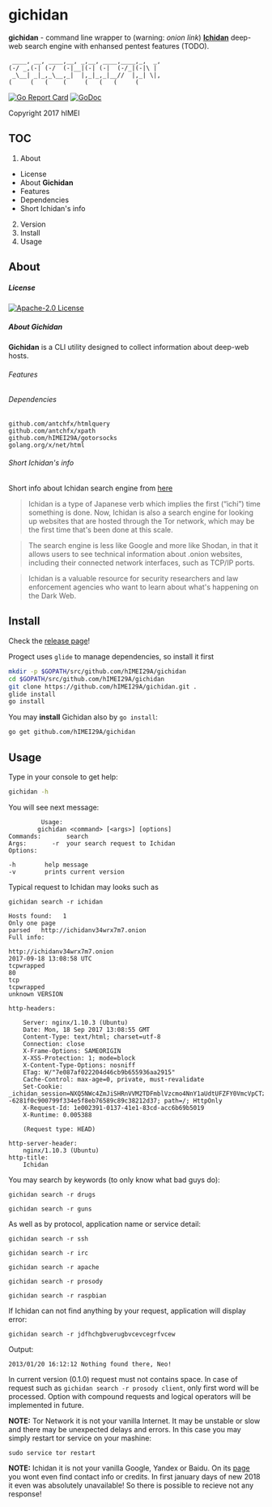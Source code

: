 # gichidan

**gichidan** - command line wrapper to 
(warning: _onion link_) [**Ichidan**](http://ichidanv34wrx7m7.onion) deep-web search engine with enhansed pentest features (TODO).

     ____, __, ____,__, _,__, ____,____,_,  _,
    (-/ _,(-| (-/  (-|__|(-| (-|  (-/_|(-|\ | 
     _\__| _|_,_\__,_|  |,_|_,_|__//  |,_| \|,
    (     (   (    (     (   (   (     (      

[![Go Report Card](https://goreportcard.com/badge/github.com/hIMEI29A/gichidan)](https://goreportcard.com/report/github.com/hIMEI29A/gichidan) [![GoDoc](https://godoc.org/github.com/hIMEI29A/gichidan?status.svg)](http://godoc.org/github.com/hIMEI29A/gichidan)

Copyright 2017 hIMEI


## TOC

1. About
* License
* About **Gichidan**
* Features
* Dependencies
* Short Ichidan's info 
2. Version
3. Install
4. Usage

## About


##### License

[![Apache-2.0 License](http://img.shields.io/badge/License-Apache-2.0-yellow.svg)](LICENSE)

##### About Gichidan

**Gichidan** is a CLI utility designed to collect information about deep-web hosts.

###### Features


###### Dependencies

    github.com/antchfx/htmlquery
    github.com/antchfx/xpath
    github.com/hIMEI29A/gotorsocks
    golang.org/x/net/html

###### Short Ichidan's info 

Short info about Ichidan search engine from [here](https://www.cylance.com/en_us/blog/ichidan-a-search-engine-for-the-dark-web.html)

> Ichidan is a type of Japanese verb which implies the first (“ichi”) time something is done. Now, Ichidan is also a search engine for looking up websites that are hosted through the Tor network, which may be the first time that's been done at this scale.

> The search engine is less like Google and more like Shodan, in that it allows users to see technical information about .onion websites, including their connected network interfaces, such as TCP/IP ports.

> Ichidan is a valuable resource for security researchers and law enforcement agencies who want to learn about what's happening on the Dark Web.

## Install

Check the [release page](https://github.com/hIMEI29A/gichidan/releases)!

Progect uses `glide` to manage dependencies, so install it first

```sh
mkdir -p $GOPATH/src/github.com/hIMEI29A/gichidan
cd $GOPATH/src/github.com/hIMEI29A/gichidan
git clone https://github.com/hIMEI29A/gichidan.git .
glide install
go install
```

You may **install** Gichidan also by `go install`:

```sh
go get github.com/hIMEI29A/gichidan
```

## Usage

Type in your console to get help:

```sh
gichidan -h
```

You will see next message:

             Usage: 
            gichidan <command> [<args>] [options]
    Commands:       search
    Args:       -r  your search request to Ichidan
    Options:
        
    -h        help message
    -v        prints current version

Typical request to Ichidan may looks such as

    gichidan search -r ichidan

    Hosts found:   1 
    Only one page 
    parsed   http://ichidanv34wrx7m7.onion
    Full info:
 
    http://ichidanv34wrx7m7.onion
    2017-09-18 13:08:58 UTC
    tcpwrapped
    80
    tcp
    tcpwrapped
    unknown VERSION
    
    http-headers:
    
        Server: nginx/1.10.3 (Ubuntu)
        Date: Mon, 18 Sep 2017 13:08:55 GMT
        Content-Type: text/html; charset=utf-8
        Connection: close
        X-Frame-Options: SAMEORIGIN
        X-XSS-Protection: 1; mode=block
        X-Content-Type-Options: nosniff
        ETag: W/"7e087af022204d46cb9b655936aa2915"
        Cache-Control: max-age=0, private, must-revalidate
        Set-Cookie: _ichidan_session=NXQ5NWc4ZmJiSHRnVVM2TDFmblVzcmo4NnY1aUdtUFZFY0VmcVpCTzJHUUx2T25XOUhKa0hMT2F4QS9LanVEMGNYeXlKaEwyNGFITjA1bjdsSE1PRnR3TTIrNEJuc3dtMS9JczM1c3haL0xsa0U5K3E4RytSbHNWakxYVTdhYmZ3dFdhRGhzTWR4SXdlT2VhMlhFRzNRPT0tLWpiOU9SMFJnbTFXeTJFamN6Q3FmU3c9PQ%3D%3D--6281f0c900799f334e5f8eb76589c89c38212d37; path=/; HttpOnly
        X-Request-Id: 1e002391-0137-41e1-83cd-acc6b69b5019
        X-Runtime: 0.005388
    
        (Request type: HEAD)
    
    http-server-header:
        nginx/1.10.3 (Ubuntu)
    http-title:
        Ichidan


You may search by keywords (to only know what bad guys do):

    gichidan search -r drugs

    gichidan search -r guns

As well as by protocol, application name or service detail:

    gichidan search -r ssh

    gichidan search -r irc

    gichidan search -r apache

    gichidan search -r prosody

    gichidan search -r raspbian

If Ichidan can not find anything by your request, application  will display error:

    gichidan search -r jdfhchgbverugbvcevcegrfvcew

Output:
    
    2013/01/20 16:12:12 Nothing found there, Neo!

In current version (0.1.0) request must not contains space. In case of request such as `gichidan search -r prosody client`, only first word will be processed.
Option with compound requests and logical operators will be implemented in future.

**NOTE:** Tor Network it is not your vanilla Internet. It may be unstable or slow and there may be unexpected delays and errors. In this case you may simply restart tor service on your mashine:

    sudo service tor restart

**NOTE:** Ichidan it is not your vanilla Google, Yandex or Baidu. On its [page](http://ichidanv34wrx7m7.onion) you wont even find contact info or credits. In first january days of new 2018 it even was absolutely unavailable! So there is possible to recieve not any response! 
